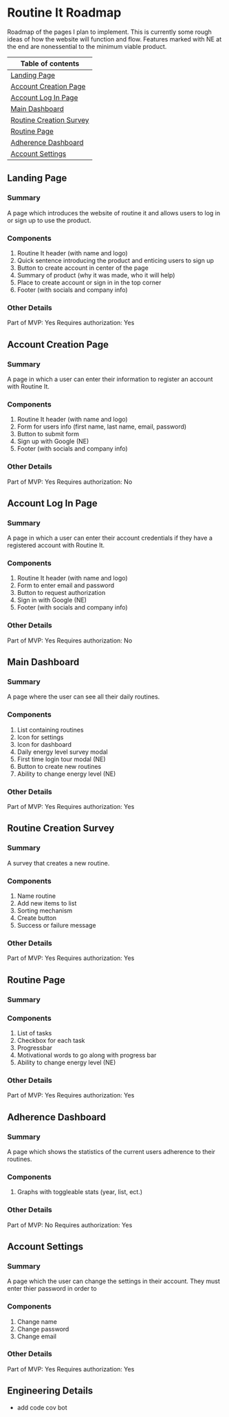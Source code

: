 # Routine It Roadmap

Roadmap of the pages I plan to implement. This is currently some rough ideas of how the website will function and flow.
Features marked with NE at the end are nonessential to the minimum viable product.

|Table of contents|
| --- |
| [Landing Page](#landing-page) |
| [Account Creation Page](#account-creation-page) |
| [Account Log In Page](#account-log-in-page) |
| [Main Dashboard](#main-dashboard) |
| [Routine Creation Survey](#routine-creation-survey) | 
| [Routine Page](#routine-page) |
| [Adherence Dashboard](#adherence-dashboard) |
| [Account Settings](#account-settings) |


## Landing Page

### Summary
A page which introduces the website of routine it and allows users to log in or sign up to use the product.

### Components
1. Routine It header (with name and logo)
2. Quick sentence introducing the product and enticing users to sign up
3. Button to create account in center of the page
4. Summary of product (why it was made, who it will help)
5. Place to create account or sign in in the top corner
6. Footer (with socials and company info)

### Other Details
Part of MVP: Yes
Requires authorization: Yes

## Account Creation Page

### Summary
A page in which a user can enter their information to register an account with Routine It.

### Components
1. Routine It header (with name and logo)
2. Form for users info (first name, last name, email, password)
3. Button to submit form
4. Sign up with Google (NE)
5. Footer (with socials and company info)

### Other Details
Part of MVP: Yes
Requires authorization: No

## Account Log In Page

### Summary
A page in which a user can enter their account credentials if they have a registered account with Routine It.

### Components
1. Routine It header (with name and logo)
2. Form to enter email and password
3. Button to request authorization
4. Sign in with Google (NE)
5. Footer (with socials and company info)

### Other Details
Part of MVP: Yes
Requires authorization: No

## Main Dashboard

### Summary
A page where the user can see all their daily routines.

### Components
1. List containing routines
2. Icon for settings
3. Icon for dashboard
4. Daily energy level survey modal
5. First time login tour modal (NE)
6. Button to create new routines
7. Ability to change energy level (NE)

### Other Details
Part of MVP: Yes
Requires authorization: Yes

## Routine Creation Survey

### Summary
A survey that creates a new routine.

### Components
1. Name routine
2. Add new items to list
3. Sorting mechanism
4. Create button
5. Success or failure message

### Other Details
Part of MVP: Yes
Requires authorization: Yes

## Routine Page

### Summary

### Components
1. List of tasks
2. Checkbox for each task
3. Progressbar 
4. Motivational words to go along with progress bar
5. Ability to change energy level (NE)

### Other Details
Part of MVP: Yes
Requires authorization: Yes

## Adherence Dashboard

### Summary
A page which shows the statistics of the current users adherence to their routines.

### Components
1. Graphs with toggleable stats (year, list, ect.)

### Other Details
Part of MVP: No
Requires authorization: Yes

## Account Settings

### Summary
A page which the user can change the settings in their account. They must enter thier password in order to 

### Components
1. Change name
2. Change password
3. Change email

### Other Details
Part of MVP: Yes
Requires authorization: Yes


## Engineering Details
- add code cov bot